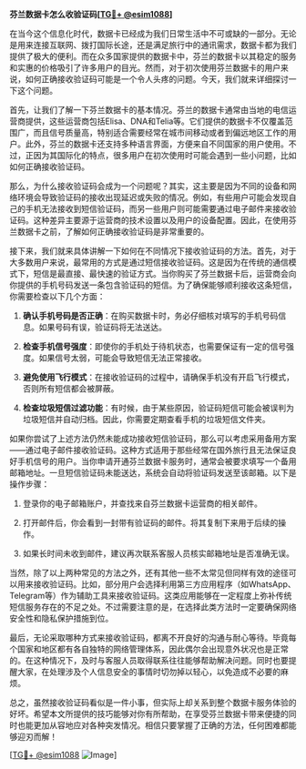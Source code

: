 **芬兰数据卡怎么收验证码[[TG💪+ @esim1088](https://t.me/s/esim1088)]**

在当今这个信息化时代，数据卡已经成为我们日常生活中不可或缺的一部分。无论是用来连接互联网、拨打国际长途，还是满足旅行中的通讯需求，数据卡都为我们提供了极大的便利。而在众多国家提供的数据卡中，芬兰的数据卡以其稳定的服务和实惠的价格吸引了许多用户的目光。然而，对于初次使用芬兰数据卡的用户来说，如何正确接收验证码可能是一个令人头疼的问题。今天，我们就来详细探讨一下这个问题。

首先，让我们了解一下芬兰数据卡的基本情况。芬兰的数据卡通常由当地的电信运营商提供，这些运营商包括Elisa、DNA和Telia等。它们提供的数据卡不仅覆盖范围广，而且信号质量高，特别适合需要经常在城市间移动或者到偏远地区工作的用户。此外，芬兰的数据卡还支持多种语言界面，方便来自不同国家的用户使用。不过，正因为其国际化的特点，很多用户在初次使用时可能会遇到一些小问题，比如如何正确接收验证码。

那么，为什么接收验证码会成为一个问题呢？其实，这主要是因为不同的设备和网络环境会导致验证码的接收出现延迟或失败的情况。例如，有些用户可能会发现自己的手机无法接收到短信验证码，而另一些用户则可能需要通过电子邮件来接收验证码。这种差异主要源于运营商的技术设置以及用户的设备配置。因此，在使用芬兰数据卡之前，了解如何正确接收验证码是非常重要的。

接下来，我们就来具体讲解一下如何在不同情况下接收验证码的方法。首先，对于大多数用户来说，最常用的方式是通过短信接收验证码。这是因为在传统的通信模式下，短信是最直接、最快速的验证方式。当你购买了芬兰数据卡后，运营商会向你提供的手机号码发送一条包含验证码的短信。为了确保能够顺利接收这条短信，你需要检查以下几个方面：

1. **确认手机号码是否正确**：在购买数据卡时，务必仔细核对填写的手机号码信息。如果号码有误，验证码将无法送达。
   
2. **检查手机信号强度**：即使你的手机处于待机状态，也需要保证有一定的信号强度。如果信号太弱，可能会导致短信无法正常接收。

3. **避免使用飞行模式**：在接收验证码的过程中，请确保手机没有开启飞行模式，否则所有短信都会被屏蔽。

4. **检查垃圾短信过滤功能**：有时候，由于某些原因，验证码短信可能会被误判为垃圾短信并自动归档。因此，你需要定期查看手机的垃圾短信文件夹。

如果你尝试了上述方法仍然未能成功接收短信验证码，那么可以考虑采用备用方案——通过电子邮件接收验证码。这种方式适用于那些经常在国外旅行且无法保证良好手机信号的用户。当你申请开通芬兰数据卡服务时，通常会被要求填写一个备用邮箱地址。一旦短信验证码未能送达，系统会自动将验证码发送至该邮箱。以下是操作步骤：

1. 登录你的电子邮箱账户，并查找来自芬兰数据卡运营商的相关邮件。
   
2. 打开邮件后，你会看到一封带有验证码的邮件。将其复制下来用于后续的操作。

3. 如果长时间未收到邮件，建议再次联系客服人员核实邮箱地址是否准确无误。

当然，除了以上两种常见的方法之外，还有其他一些不太常见但同样有效的途径可以用来接收验证码。比如，部分用户会选择利用第三方应用程序（如WhatsApp、Telegram等）作为辅助工具来接收验证码。这类应用能够在一定程度上弥补传统短信服务存在的不足之处。不过需要注意的是，在选择此类方法时一定要确保网络安全性和隐私保护措施到位。

最后，无论采取哪种方式来接收验证码，都离不开良好的沟通与耐心等待。毕竟每个国家和地区都有各自独特的网络管理体系，因此偶尔会出现意外状况也是正常的。在这种情况下，及时与客服人员取得联系往往能够帮助解决问题。同时也要提醒大家，在处理涉及个人信息安全的事情时切勿掉以轻心，以免造成不必要的麻烦。

总之，虽然接收验证码看似是一件小事，但实际上却关系到整个数据卡服务体验的好坏。希望本文所提供的技巧能够对你有所帮助，在享受芬兰数据卡带来便捷的同时也能更加从容地应对各种突发情况。相信只要掌握了正确的方法，任何困难都能够迎刃而解！

[[TG💪+ @esim1088](https://t.me/s/esim1088) ![Image](https://i.postimg.cc/4NQfJmqS/Snipaste-2025-05-13-00-14-12.png)]